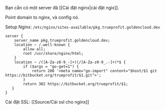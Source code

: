 Bạn cần có một server đã [[Cài đặt nginx|cài đặt ngix]].

Point domain to nginx, và config nó.

Setup Nginx: `/etc/nginx/sites-available/pkg.trueprofit.goldencloud.dev`

```nginx
server {
    server_name pkg.trueprofit.goldencloud.dev;
    location ~ /.well-known {
        allow all;
        root /usr/share/nginx/html;
    }
    location ~ /([A-Za-z0-9_-]+)(/[A-Za-z0-9_.-]+)*$ {
        if ($args = "go-get=1") {
            return 200 '<meta name="go-import" content="$host/$1 git https://bitbucket.org/trueprofit/$1.git">';
        }
        return 302 https://bitbucket.org/trueprofit/$1;
   }
}
```

Cài đặt SSL:  [[Source/Cài ssl cho nginx]]